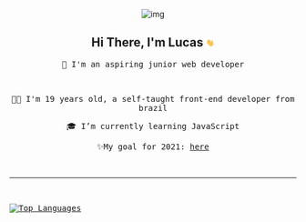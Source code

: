 <p align="center" ><img margin="auto" alt="img" src="https://media1.giphy.com/media/Wj7lNjMNDxSmc/giphy.gif?cid=ecf05e47f8931a952f05c21f539ce779c6e0009299656474&rid=giphy.gif" width="200" height="auto" /></p>

<h2 align="center">Hi There, I'm Lucas <img src="https://raw.githubusercontent.com/ABSphreak/ABSphreak/master/gifs/Hi.gif" width="15"></img></h2>

<samp>
<p align="center">🚀 I'm an aspiring junior web developer</p>


<br>
<p align="center">👨‍💻  I'm 19 years old, a self-taught front-end developer from brazil</p>

<p align="center">🎓 I’m currently learning JavaScript</p>


<p align="center">✨My goal for 2021: <a href="https://www.notion.so/faturamentow52/Front-End-developer-03df83683aa6486fa40898d90f152aa2" target="blank">here</a> </p>

<br>
<hr>
<br>

[![Top Languages](https://github-readme-stats.vercel.app/api/top-langs/?username=LucasBaierle)](https://github.com/anuraghazra/github-readme-stats)

